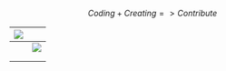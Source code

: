 
$$
Coding + Creating => Contribute
$$

| ![](https://camo.githubusercontent.com/13c4e50d88df7178ae1882a203ed57b641674f94/68747470733a2f2f63646e2e7261776769742e636f6d2f73696e647265736f726875732f617765736f6d652f643733303566333864323966656437386661383536353265336136336531353464643865383832392f6d656469612f62616467652e737667) |                                                              |
| ------------------------------------------------------------ | ------------------------------------------------------------ |
|                                                              | ![](https://raw.githubusercontent.com/ckjbug/xiaokui/master/image/518.jpg) |
|                                                              |                                                              |
|                                                              |                                                              |


